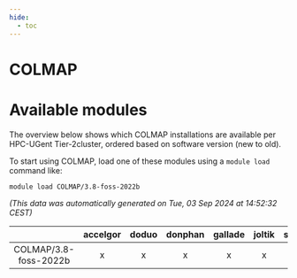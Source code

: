 ```yaml
---
hide:
  - toc
---
```


COLMAP
======

# Available modules


The overview below shows which COLMAP installations are available per HPC-UGent Tier-2cluster, ordered based on software version (new to old).

To start using COLMAP, load one of these modules using a `module load` command like:

```shell
module load COLMAP/3.8-foss-2022b
```

*(This data was automatically generated on Tue, 03 Sep 2024 at 14:52:32 CEST)*  

| |accelgor|doduo|donphan|gallade|joltik|shinx|skitty|
| :---: | :---: | :---: | :---: | :---: | :---: | :---: | :---: |
|COLMAP/3.8-foss-2022b|x|x|x|x|x|-|x|
